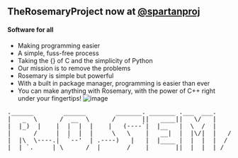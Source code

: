 ## TheRosemaryProject now at [@spartanproj](https://github.com/spartanproj/Rosemary)
#### Software for all
- Making programming easier
- A simple, fuss-free process
- Taking the {} of C and the simplicity of Python
- Our mission is to remove the problems
- Rosemary is simple but powerful
- With a built in package manager, programming is easier than ever
- You can make anything with Rosemary, with the power of C++ right under your fingertips!
![image](https://github.com/TheRosemaryProject/.github/blob/main/images/IMG_2700.JPG)
<pre>
.______        ______        _______. _______ .___  ___.      ___      .______     ____    ____ 
|   _  \      /  __  \      /       ||   ____||   \/   |     /   \     |   _  \    \   \  /   / 
|  |_)  |    |  |  |  |    |   (----`|  |__   |  \  /  |    /  ^  \    |  |_)  |    \   \/   /  
|      /     |  |  |  |     \   \    |   __|  |  |\/|  |   /  /_\  \   |      /      \_    _/   
|  |\  \----.|  `--'  | .----)   |   |  |____ |  |  |  |  /  _____  \  |  |\  \----.   |  |     
| _| `._____| \______/  |_______/    |_______||__|  |__| /__/     \__\ | _| `._____|   |__|     
</pre>
